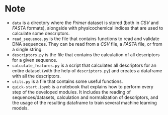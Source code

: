 # Note

* `data` is a directory where the *Primer* dataset is stored (both in *CSV* and *FASTA* formats), alongside with physicochemical indices that are used to calculate some descriptors.
* `read_sequence.py` is the file that contains functions to read and validate DNA sequences. They can be read from a *CSV* file, a *FASTA* file, or from a single string.
* `descriptors.py` is the file that contains the calculation of all descriptors for a given sequence.
* `calculate_features.py` is a script that calculates all descriptors for an entire dataset (with the help of `descriptors.py`) and creates a dataframe with all the descriptors.
* `utils.py` is a file that contains some useful functions.
* `quick-start.ipynb` is a notebook that explains how to perform every step of the developed modules. It includes the reading of sequences/datasets, calculation and normalization of descriptors, and the usage of the resulting dataframe to train several machine learning models.
